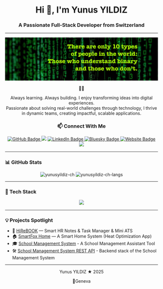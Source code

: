 <h1 align="center">Hi 👋, I'm Yunus YILDIZ</h1>
<h3 align="center">A Passionate Full-Stack Developer from Switzerland</h3>

---
<p align="center">
  <img src="./assets/images/binary.jpg" alt="Banner" />
</p>

<div align="center">
  🧑‍💻 

Always learning. Always building. I enjoy transforming ideas into digital experiences.  
Passionate about solving real-world challenges through technology, I thrive in dynamic teams, creating impactful, scalable applications.

### 📫 Connect With Me

<p align="center">
  <a href="https://github.com/yunusyildiz-ch">
    <img src="https://img.shields.io/badge/GitHub-100000?style=flat&logo=github&logoColor=white" alt="GitHub Badge"/>
  </a>
  <a href="mailto:yunusyildiz@swissmail.com"><img src="https://img.shields.io/badge/Email-D14836?style=flat&logo=gmail&logoColor=white"/></a>
  <a href="https://www.linkedin.com/in/yunusyildiz-ch">
    <img src="https://img.shields.io/badge/LinkedIn-0A66C2?style=flat&logo=linkedin&logoColor=white" alt="LinkedIn Badge"/>
  </a>
  <a href="https://bsky.app/profile/yunusyildiz.ch">
    <img src="https://img.shields.io/badge/Bluesky-0085FF?style=flat&logo=bluesky&logoColor=white" alt="Bluesky Badge"/>
  </a>
  <a href="https://yunusyildiz.ch">
    <img src="https://img.shields.io/badge/Website-000000?style=flat&logo=google-chrome&logoColor=white" alt="Website Badge"/>
  </a>
   <a href="mailto:mail@yunusyildiz.ch"><img src="https://img.shields.io/badge/Email-D14836?style=flat&logo=gmail&logoColor=white"/></a>
</p>

</div>

---

### 📊 GitHub Stats

<p align="center">
  <img src="https://github-readme-stats.vercel.app/api?username=yunusyildiz-ch&show_icons=true&theme=tokyonight" alt="yunusyildiz-ch" />
  <img src="https://github-readme-stats.vercel.app/api/top-langs/?username=yunusyildiz-ch&layout=compact&theme=tokyonight" alt="yunusyildiz-ch-langs" />
</p>

---

### 🧰 Tech Stack

<p align="center">
  <img src="https://skillicons.dev/icons?i=html,css,js,react,nodejs,express,tailwind,bootstrap,materialui,python,arduino,mysql,postgres,git,github,vite" />
</p>

---

### 💡 Projects Spotlight

- 📘 [HiReBOOK](https://github.com/yunusyildiz-ch/hirebook) — Smart HR Notes & Task Manager & Mini ATS 
- 🏠 [SmartFox Home](https://github.com/yunusyildiz-ch/smartfox-home) — A Smart Home System (Heat Optimization App)
- 🎓 [School Management System](https://github.com/yunusyildiz-ch/School-Management-System-Project) - A School Management Assistant Tool
- 🛠️ [School Management System REST API](https://github.com/yunusyildiz-ch/School-Management-System-REST-API) - Backend stack of the School Management System

---
<div align="center">
  Yunus YILDIZ ★ 2025
  <p>📍Geneva</p>
</div>


